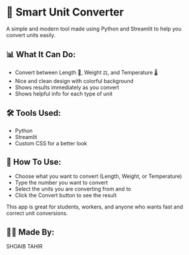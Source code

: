 # 🔄 Smart Unit Converter

A simple and modern tool made using Python and Streamlit to help you convert units easily.

## 📊 What It Can Do:
- Convert between Length 📏, Weight ⚖️, and Temperature 🌡️
- Nice and clean design with colorful background
- Shows results immediately as you convert
- Shows helpful info for each type of unit

## 🛠️ Tools Used:
- Python
- Streamlit
- Custom CSS for a better look

## 🚀 How To Use:
- Choose what you want to convert (Length, Weight, or Temperature)
- Type the number you want to convert
- Select the units you are converting from and to
- Click the Convert button to see the result

This app is great for students, workers, and anyone who wants fast and correct unit conversions.

## 👨‍💻 Made By:
SHOAIB TAHIR
